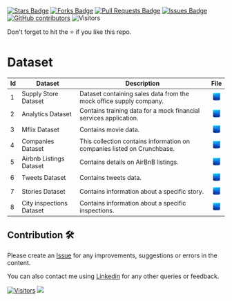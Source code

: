 <a href="https://github.com/drshahizan/dataset/stargazers"><img src="https://img.shields.io/github/stars/drshahizan/dataset" alt="Stars Badge"/></a>
<a href="https://github.com/drshahizan/dataset/network/members"><img src="https://img.shields.io/github/forks/drshahizan/dataset" alt="Forks Badge"/></a>
<a href="https://github.com/drshahizan/dataset/pulls"><img src="https://img.shields.io/github/issues-pr/drshahizan/dataset" alt="Pull Requests Badge"/></a>
<a href="https://github.com/drshahizan/dataset/issues"><img src="https://img.shields.io/github/issues/drshahizan/dataset" alt="Issues Badge"/></a>
<a href="https://github.com/drshahizan/dataset/graphs/contributors"><img alt="GitHub contributors" src="https://img.shields.io/github/contributors/drshahizan/dataset?color=2b9348"></a>
![Visitors](https://api.visitorbadge.io/api/visitors?path=https%3A%2F%2Fgithub.com%2Fdrshahizan%2Fdataset&labelColor=%23d9e3f0&countColor=%23697689&style=flat)

Don't forget to hit the :star: if you like this repo.

# Dataset

| Id | Dataset | Description | File |
|----|---------|-------------|:------:|
| 1  | Supply Store Dataset | Dataset containing sales data from the mock office supply company. | <a href="/mongodb/01-sales" ><img src="../images/dataset.png" width="24px" height="24px"></a> |
| 2  | Analytics Dataset | Contains training data for a mock financial services application. | <a href="/mongodb/02-analytics" ><img src="../images/dataset.png" width="24px" height="24px"></a> |
| 3  | Mflix Dataset | Contains movie data. | <a href="/mongodb/03-movie" ><img src="../images/dataset.png" width="24px" height="24px"></a> |
| 4  | Companies Dataset | This collection contains information on companies listed on Crunchbase. | <a href="..//mongodb/04-training" ><img src="images/dataset.png" width="24px" height="24px"></a> |
| 5  | Airbnb Listings Dataset | Contains details on AirBnB listings. | <a href="/mongodb/05-airbnb" ><img src="../images/dataset.png" width="24px" height="24px"></a> |
| 6  | Tweets Dataset | Contains tweets data. | <a href="/mongodb/06-tweets" ><img src="../images/dataset.png" width="24px" height="24px"></a> |
| 7  | Stories Dataset | Contains information about a specific story.  | <a href="/mongodb/07-stories" ><img src="../images/dataset.png" width="24px" height="24px"></a> |
| 8  | City inspections Dataset | Contains information about a specific inspections.  | <a href="/mongodb/08-city_inspections" ><img src="../images/dataset.png" width="24px" height="24px"></a> |

## Contribution 🛠️
Please create an [Issue](https://github.com/drshahizan/Python_EDA/issues) for any improvements, suggestions or errors in the content.

You can also contact me using [Linkedin](https://www.linkedin.com/in/drshahizan/) for any other queries or feedback.

[![Visitors](https://api.visitorbadge.io/api/visitors?path=https%3A%2F%2Fgithub.com%2Fdrshahizan&labelColor=%23697689&countColor=%23555555&style=plastic)](https://visitorbadge.io/status?path=https%3A%2F%2Fgithub.com%2Fdrshahizan)
![](https://hit.yhype.me/github/profile?user_id=81284918)

